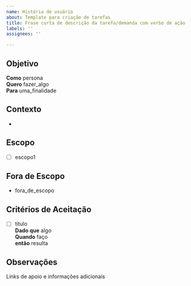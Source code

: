 ```yaml
---
name: História de usuário
about: Template para criação de tarefas
title: Frase curta de descrição da tarefa/demanda com verbo de ação
labels: ''
assignees: ''

---
```


## **Objetivo**

**Como** persona  
**Quero** fazer_algo  
**Para** uma_finalidade

## **Contexto**

-

## **Escopo**

- [ ] escopo1

## **Fora de Escopo**

- fora_de_escopo

## **Critérios de Aceitação**

- [ ] titulo  
**Dado que** algo  
**Quando** faço  
**então** resulta


## Observações
Links de apoio e informações adicionais
